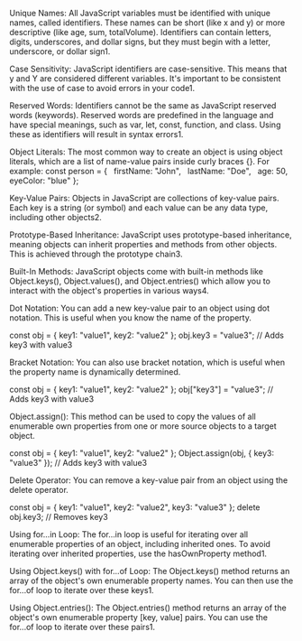 Unique Names: All JavaScript variables must be identified with unique names, called identifiers. These names can be short (like x and y) or more descriptive (like age, sum, totalVolume). Identifiers can contain letters, digits, underscores, and dollar signs, but they must begin with a letter, underscore, or dollar sign1.

Case Sensitivity: JavaScript identifiers are case-sensitive. This means that y and Y are considered different variables. It's important to be consistent with the use of case to avoid errors in your code1.

Reserved Words: Identifiers cannot be the same as JavaScript reserved words (keywords). Reserved words are predefined in the language and have special meanings, such as var, let, const, function, and class. Using these as identifiers will result in syntax errors1.

Object Literals: The most common way to create an object is using object literals, which are a list of name-value pairs inside curly braces {}. For example:
const person = {
  firstName: "John",
  lastName: "Doe",
  age: 50,
  eyeColor: "blue"
};

Key-Value Pairs: Objects in JavaScript are collections of key-value pairs. Each key is a string (or symbol) and each value can be any data type, including other objects2.

Prototype-Based Inheritance: JavaScript uses prototype-based inheritance, meaning objects can inherit properties and methods from other objects. This is achieved through the prototype chain3.

Built-In Methods: JavaScript objects come with built-in methods like Object.keys(), Object.values(), and Object.entries() which allow you to interact with the object's properties in various ways4.


Dot Notation: You can add a new key-value pair to an object using dot notation. This is useful when you know the name of the property.

const obj = { key1: "value1", key2: "value2" };
obj.key3 = "value3"; // Adds key3 with value3


Bracket Notation: You can also use bracket notation, which is useful when the property name is dynamically determined.

const obj = { key1: "value1", key2: "value2" };
obj["key3"] = "value3"; // Adds key3 with value3



Object.assign(): This method can be used to copy the values of all enumerable own properties from one or more source objects to a target object.

const obj = { key1: "value1", key2: "value2" };
Object.assign(obj, { key3: "value3" }); // Adds key3 with value3


Delete Operator: You can remove a key-value pair from an object using the delete operator.

const obj = { key1: "value1", key2: "value2", key3: "value3" };
delete obj.key3; // Removes key3



Using for...in Loop: The for...in loop is useful for iterating over all enumerable properties of an object, including inherited ones. To avoid iterating over inherited properties, use the hasOwnProperty method1.

Using Object.keys() with for...of Loop: The Object.keys() method returns an array of the object's own enumerable property names. You can then use the for...of loop to iterate over these keys1.

Using Object.entries(): The Object.entries() method returns an array of the object's own enumerable property [key, value] pairs. You can use the for...of loop to iterate over these pairs1.



